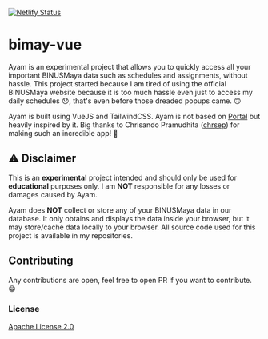 [![Netlify Status](https://api.netlify.com/api/v1/badges/7b5f602d-c16e-4aa5-b5d9-8f6075e000a2/deploy-status)](https://app.netlify.com/sites/dreamy-einstein-53682c/deploys)

# bimay-vue
Ayam is an experimental project that allows you to quickly access all your important BINUSMaya data such as schedules and assignments, without hassle. This project started because I am tired of using the official BINUSMaya website because it is too much hassle even just to access my daily schedules 😞, that's even before those dreaded popups came. 🙃

Ayam is built using VueJS and TailwindCSS. Ayam is not based on [Portal](https://github.com/chrsep/Kingfish) but heavily inspired by it. Big thanks to Chrisando Pramudhita ([chrsep](https://github.com/chrsep)) for making such an incredible app! 🎉

## ⚠️ Disclaimer
This is an **experimental** project intended and should only be used for **educational** purposes only. I am **NOT** responsible for any losses or damages caused by Ayam.

Ayam does **NOT** collect or store any of your BINUSMaya data in our database. It only obtains and displays the data inside your browser, but it may store/cache data locally to your browser. All source code used for this project is available in my repositories.

## Contributing
Any contributions are open, feel free to open PR if you want to contribute. 😁

### License
[Apache License 2.0](https://www.apache.org/licenses/LICENSE-2.0)

